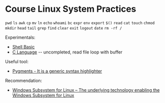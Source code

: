 # Course Linux System Practices

```pwd``` ```ls``` ```awk``` ```cp``` ```mv``` ```ln``` ```echo``` ```whoami``` ```bc``` ```expr``` ```env``` ```export``` ```$()``` ```read``` ```cat``` ```touch``` ```chmod``` ```mkdir``` ```head``` ```tail``` ```grep``` ```find``` ```clear``` ```exit``` ```logout``` ```date``` ```rm -rf /```

Experimentals:

- [Shell Basic](./Experimentals/Shell-Basic)
- [C Language](./Experimentals/C-Language) -- uncompleted, read file loop with buffer

Useful tool:

- [Pygments - It is a generic syntax highlighter](http://pygments.org/)

Recommendation:

- [Windows Subsystem for Linux &#8211; The underlying technology enabling the Windows Subsystem for Linux](https://blogs.msdn.microsoft.com/wsl/)
